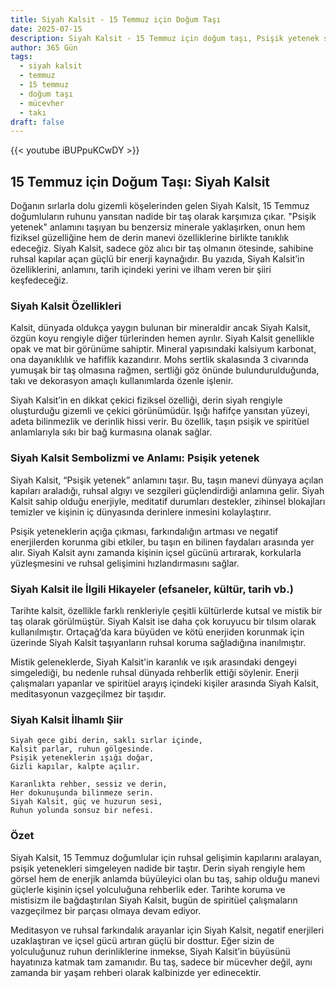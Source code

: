```yaml
---
title: Siyah Kalsit - 15 Temmuz için Doğum Taşı
date: 2025-07-15
description: Siyah Kalsit - 15 Temmuz için doğum taşı, Psişik yetenek sembolü. Bu özel taşın derin anlamını öğrenin.
author: 365 Gün
tags:
  - siyah kalsit
  - temmuz
  - 15 temmuz
  - doğum taşı
  - mücevher
  - takı
draft: false
---
```


{{< youtube iBUPpuKCwDY >}}

## 15 Temmuz için Doğum Taşı: Siyah Kalsit

Doğanın sırlarla dolu gizemli köşelerinden gelen Siyah Kalsit, 15 Temmuz doğumluların ruhunu yansıtan nadide bir taş olarak karşımıza çıkar. "Psişik yetenek" anlamını taşıyan bu benzersiz minerale yaklaşırken, onun hem fiziksel güzelliğine hem de derin manevi özelliklerine birlikte tanıklık edeceğiz. Siyah Kalsit, sadece göz alıcı bir taş olmanın ötesinde, sahibine ruhsal kapılar açan güçlü bir enerji kaynağıdır. Bu yazıda, Siyah Kalsit’in özelliklerini, anlamını, tarih içindeki yerini ve ilham veren bir şiiri keşfedeceğiz.

### Siyah Kalsit Özellikleri

Kalsit, dünyada oldukça yaygın bulunan bir mineraldir ancak Siyah Kalsit, özgün koyu rengiyle diğer türlerinden hemen ayrılır. Siyah Kalsit genellikle opak ve mat bir görünüme sahiptir. Mineral yapısındaki kalsiyum karbonat, ona dayanıklılık ve hafiflik kazandırır. Mohs sertlik skalasında 3 civarında yumuşak bir taş olmasına rağmen, sertliği göz önünde bulundurulduğunda, takı ve dekorasyon amaçlı kullanımlarda özenle işlenir.

Siyah Kalsit’in en dikkat çekici fiziksel özelliği, derin siyah rengiyle oluşturduğu gizemli ve çekici görünümüdür. Işığı hafifçe yansıtan yüzeyi, adeta bilinmezlik ve derinlik hissi verir. Bu özellik, taşın psişik ve spiritüel anlamlarıyla sıkı bir bağ kurmasına olanak sağlar.

### Siyah Kalsit Sembolizmi ve Anlamı: Psişik yetenek

Siyah Kalsit, “Psişik yetenek” anlamını taşır. Bu, taşın manevi dünyaya açılan kapıları araladığı, ruhsal algıyı ve sezgileri güçlendirdiği anlamına gelir. Siyah Kalsit sahip olduğu enerjiyle, meditatif durumları destekler, zihinsel blokajları temizler ve kişinin iç dünyasında derinlere inmesini kolaylaştırır.

Psişik yeteneklerin açığa çıkması, farkındalığın artması ve negatif enerjilerden korunma gibi etkiler, bu taşın en bilinen faydaları arasında yer alır. Siyah Kalsit aynı zamanda kişinin içsel gücünü artırarak, korkularla yüzleşmesini ve ruhsal gelişimini hızlandırmasını sağlar.

### Siyah Kalsit ile İlgili Hikayeler (efsaneler, kültür, tarih vb.)

Tarihte kalsit, özellikle farklı renkleriyle çeşitli kültürlerde kutsal ve mistik bir taş olarak görülmüştür. Siyah Kalsit ise daha çok koruyucu bir tılsım olarak kullanılmıştır. Ortaçağ’da kara büyüden ve kötü enerjiden korunmak için üzerinde Siyah Kalsit taşıyanların ruhsal koruma sağladığına inanılmıştır.

Mistik geleneklerde, Siyah Kalsit'in karanlık ve ışık arasındaki dengeyi simgelediği, bu nedenle ruhsal dünyada rehberlik ettiği söylenir. Enerji çalışmaları yapanlar ve spiritüel arayış içindeki kişiler arasında Siyah Kalsit, meditasyonun vazgeçilmez bir taşıdır.

### Siyah Kalsit İlhamlı Şiir

```
Siyah gece gibi derin, saklı sırlar içinde,
Kalsit parlar, ruhun gölgesinde.
Psişik yeteneklerin ışığı doğar,
Gizli kapılar, kalpte açılır.

Karanlıkta rehber, sessiz ve derin,
Her dokunuşunda bilinmeze serin.
Siyah Kalsit, güç ve huzurun sesi,
Ruhun yolunda sonsuz bir nefesi.
```

### Özet

Siyah Kalsit, 15 Temmuz doğumlular için ruhsal gelişimin kapılarını aralayan, psişik yetenekleri simgeleyen nadide bir taştır. Derin siyah rengiyle hem görsel hem de enerjik anlamda büyüleyici olan bu taş, sahip olduğu manevi güçlerle kişinin içsel yolculuğuna rehberlik eder. Tarihte koruma ve mistisizm ile bağdaştırılan Siyah Kalsit, bugün de spiritüel çalışmaların vazgeçilmez bir parçası olmaya devam ediyor.

Meditasyon ve ruhsal farkındalık arayanlar için Siyah Kalsit, negatif enerjileri uzaklaştıran ve içsel gücü artıran güçlü bir dosttur. Eğer sizin de yolculuğunuz ruhun derinliklerine inmekse, Siyah Kalsit’in büyüsünü hayatınıza katmak tam zamanıdır. Bu taş, sadece bir mücevher değil, aynı zamanda bir yaşam rehberi olarak kalbinizde yer edinecektir.